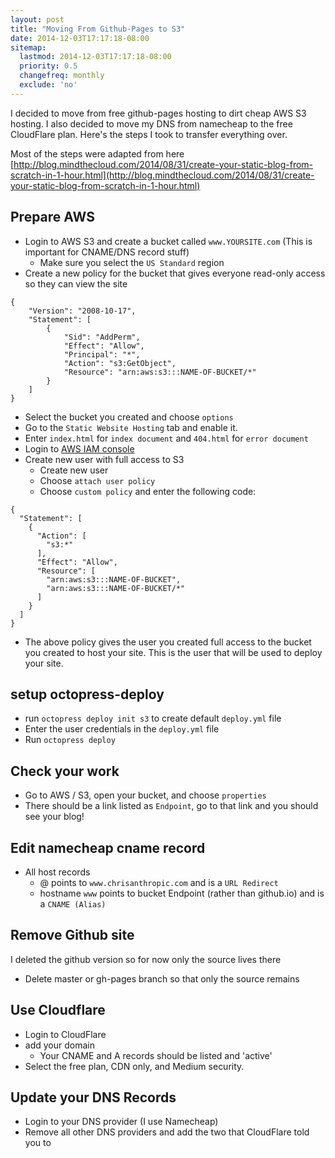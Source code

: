 ```yaml
---
layout: post
title: "Moving From Github-Pages to S3"
date: 2014-12-03T17:17:18-08:00
sitemap:
  lastmod: 2014-12-03T17:17:18-08:00
  priority: 0.5
  changefreq: monthly
  exclude: 'no'
---
```


I decided to move from free github-pages hosting to dirt cheap AWS S3 hosting. I also decided to move my DNS from namecheap to the free CloudFlare plan. Here's the steps I took to transfer everything over.

Most of the steps were adapted from here [http://blog.mindthecloud.com/2014/08/31/create-your-static-blog-from-scratch-in-1-hour.html](http://blog.mindthecloud.com/2014/08/31/create-your-static-blog-from-scratch-in-1-hour.html)

## Prepare AWS

* Login to AWS S3 and create a bucket called `www.YOURSITE.com` (This is important for CNAME/DNS record stuff)
  * Make sure you select the `US Standard` region
* Create a new policy for the bucket that gives everyone read-only access so they can view the site
```
{
	"Version": "2008-10-17",
	"Statement": [
		{
			"Sid": "AddPerm",
			"Effect": "Allow",
			"Principal": "*",
			"Action": "s3:GetObject",
			"Resource": "arn:aws:s3:::NAME-OF-BUCKET/*"
		}
	]
}
```
* Select the bucket you created and choose `options`
* Go to the `Static Website Hosting` tab and enable it.
* Enter `index.html` for `index document` and `404.html` for `error document`
* Login to [AWS IAM console](https://console.aws.amazon.com/iam)
* Create new user with full access to S3
  * Create new user
  * Choose `attach user policy`
  * Choose `custom policy` and enter the following code:
```
{
  "Statement": [
    {
      "Action": [
        "s3:*"
      ],
      "Effect": "Allow",
      "Resource": [
        "arn:aws:s3:::NAME-OF-BUCKET",
        "arn:aws:s3:::NAME-OF-BUCKET/*"
      ]
    }
  ]
}
```
* The above policy gives the user you created full access to the bucket you created to host your site. This is the user that will be used to deploy your site.

## setup octopress-deploy

* run `octopress deploy init s3` to create default `deploy.yml` file
* Enter the user credentials in the `deploy.yml` file
* Run `octopress deploy`

## Check your work
* Go to AWS / S3, open your bucket, and choose `properties`
* There should be a link listed as `Endpoint`, go to that link and you should see your blog!

## Edit namecheap cname record
* All host records
  * @ points to `www.chrisanthropic.com` and is a `URL Redirect`
  * hostname `www` points to bucket Endpoint (rather than github.io) and is a `CNAME (Alias)`

## Remove Github site
I deleted the github version so for now only the source lives there
  * Delete master or gh-pages branch so that only the source remains

## Use Cloudflare
* Login to CloudFlare
* add your domain
  * Your CNAME and A records should be listed and 'active'
* Select the free plan, CDN only, and Medium security.

## Update your DNS Records
* Login to your DNS provider (I use Namecheap)
* Remove all other DNS providers and add the two that CloudFlare told you to
